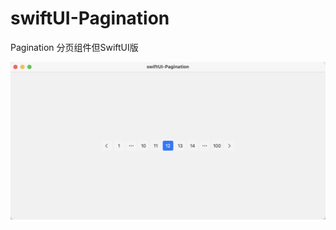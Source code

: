 # swiftUI-Pagination
Pagination 分页组件但SwiftUI版



![screenshot](https://github.com/zhanggenlove/swiftUI-Pagination/blob/main/screenshot.png)


